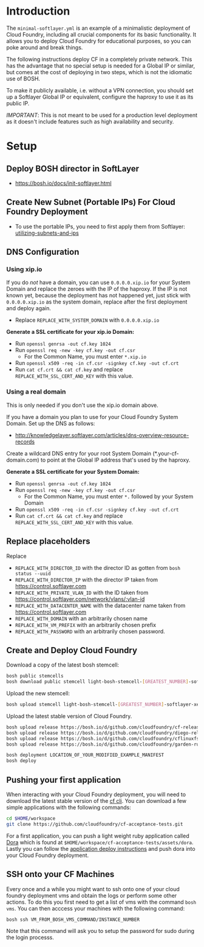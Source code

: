 # Introduction

The `minimal-softlayer.yml` is an example of a minimalistic deployment of Cloud
Foundry, including all crucial components for its basic functionality. It allows
you to deploy Cloud Foundry for educational purposes, so you can poke around and
break things.

The following instructions deploy CF in a completely private network. This has the advantage that no special setup is needed for a Global IP or similar, but comes at the cost of deploying in two steps, which is not the idiomatic use of BOSH.

To make it publicly available, i.e. without a VPN connection, you should set up a Softlayer Global IP or equivalent, configure the haproxy to use it as its public IP.

*IMPORTANT*: This is not meant to be used for a production level deployment as
it doesn't include features such as high availability and security.

# Setup

## Deploy BOSH director in SoftLayer
- https://bosh.io/docs/init-softlayer.html

## Create New Subnet (Portable IPs) For Cloud Foundry Deployment
- To use the portable IPs, you need to first apply them from Softlayer: [utilizing-subnets-and-ips](https://knowledgelayer.softlayer.com/learning/utilizing-subnets-and-ips)

## DNS Configuration

### Using xip.io

If you do *not* have a domain, you can use `0.0.0.0.xip.io` for your System Domain and replace the zeroes with the IP of the haproxy. If the IP is not known yet, because the deployment has not happened yet, just stick with `0.0.0.0.xip.io` as the system domain, replace after the first deployment and deploy again.

- Replace `REPLACE_WITH_SYSTEM_DOMAIN` with `0.0.0.0.xip.io`

**Generate a SSL certificate for your xip.io Domain:**

- Run `openssl genrsa -out cf.key 1024`
- Run `openssl req -new -key cf.key -out cf.csr`
  - For the Common Name, you must enter `*.xip.io`
- Run `openssl x509 -req -in cf.csr -signkey cf.key -out cf.crt`
- Run `cat cf.crt && cat cf.key` and replace `REPLACE_WITH_SSL_CERT_AND_KEY` with this value.

### Using a real domain
This is only needed if you don't use the xip.io domain above.

If you have a domain you plan to use for your Cloud Foundry System Domain. Set up the DNS as follows:
- http://knowledgelayer.softlayer.com/articles/dns-overview-resource-records

Create a wildcard DNS entry for your root System Domain (\*.your-cf-domain.com) to point at the Global IP address that's used by the haproxy.

**Generate a SSL certificate for your System Domain:**

- Run `openssl genrsa -out cf.key 1024`
- Run `openssl req -new -key cf.key -out cf.csr`
  - For the Common Name, you must enter `*.` followed by your System Domain
- Run `openssl x509 -req -in cf.csr -signkey cf.key -out cf.crt`
- Run `cat cf.crt && cat cf.key` and replace `REPLACE_WITH_SSL_CERT_AND_KEY` with this value.

## Replace placeholders

Replace

- `REPLACE_WITH_DIRECTOR_ID` with the director ID as gotten from `bosh status --uuid`
- `REPLACE_WITH_DIRECTOR_IP` with the director IP taken from https://control.softlayer.com
- `REPLACE_WITH_PRIVATE_VLAN_ID` with the ID taken from https://control.softlayer.com/network/vlans/:vlan-id
- `REPLACE_WITH_DATACENTER_NAME` with the datacenter name taken from https://control.softlayer.com
- `REPLACE_WITH_DOMAIN` with an arbitrarily chosen name
- `REPLACE_WITH_VM_PREFIX` with an arbitrarily chosen prefix
- `REPLACE_WITH_PASSWORD` with an arbitrarily chosen password.

## Create and Deploy Cloud Foundry
Download a copy of the latest bosh stemcell:

```sh
bosh public stemcells
bosh download public stemcell light-bosh-stemcell-[GREATEST_NUMBER]-softlayer-xen-ubuntu-trusty-go_agent.tgz

```

Upload the new stemcell:

```sh
bosh upload stemcell light-bosh-stemcell-[GREATEST_NUMBER]-softlayer-xen-ubuntu-trusty-go_agent.tgz
```

Upload the latest stable version of Cloud Foundry.

```sh
bosh upload release https://bosh.io/d/github.com/cloudfoundry/cf-release
bosh upload release https://bosh.io/d/github.com/cloudfoundry/diego-release
bosh upload release https://bosh.io/d/github.com/cloudfoundry/cflinuxfs2-rootfs-release
bosh upload release https://bosh.io/d/github.com/cloudfoundry/garden-runc-release

bosh deployment LOCATION_OF_YOUR_MODIFIED_EXAMPLE_MANIFEST
bosh deploy
```

## Pushing your first application
When interacting with your Cloud Foundry deployment, you will need to download the latest stable version of the
[cf cli](https://github.com/cloudfoundry/cli). You can download a few simple applications with the following commands:

```sh
cd $HOME/workspace
git clone https://github.com/cloudfoundry/cf-acceptance-tests.git
```

For a first application, you can push a light weight ruby application called
[Dora](https://github.com/cloudfoundry/cf-acceptance-tests/tree/master/assets/dora)
which is found at `$HOME/workspace/cf-acceptance-tests/assets/dora`. Lastly you can follow the
[application deploy instructions](http://docs.cloudfoundry.org/devguide/deploy-apps/deploy-app.html) and
push dora into your Cloud Foundry deployment.

## SSH onto your CF Machines
Every once and a while you might want to ssh onto one of your cloud foundry deployment vms and obtain the logs
or perform some other actions. To do this you first need to get a list of vms with the command `bosh vms`. You can then
acccess your machines with the following command:

```sh
bosh ssh VM_FROM_BOSH_VMS_COMMAND/INSTANCE_NUMBER
```

Note that this command will ask you to setup the password for sudo during the login processs.
